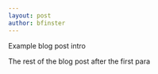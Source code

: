 ```yaml
---
layout: post
author: bfinster
---
```

Example blog post intro

<!--more-->

The rest of the blog post after the first para
